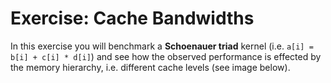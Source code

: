 # Exercise: Cache Bandwidths

In this exercise you will benchmark a **Schoenauer triad** kernel (i.e. `a[i] = b[i] + c[i] * d[i]`) and see how the observed performance is effected by the memory hierarchy, i.e. different cache levels (see image below).
